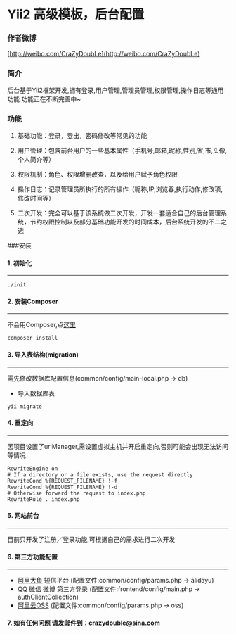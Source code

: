 Yii2 高级模板，后台配置
===============================

### 作者微博

[http://weibo.com/CraZyDoubLe](http://weibo.com/CraZyDoubLe)

### 简介
后台基于Yii2框架开发,拥有登录,用户管理,管理员管理,权限管理,操作日志等通用功能.功能正在不断完善中~

### 功能

1. 基础功能：登录，登出，密码修改等常见的功能

2. 用户管理：包含前台用户的一些基本属性（手机号,邮箱,昵称,性别,省,市,头像,个人简介等）

3. 权限机制：角色、权限增删改查，以及给用户赋予角色权限

4. 操作日志：记录管理员所执行的所有操作（昵称,IP,浏览器,执行动作,修改项,修改时间等）

5. 二次开发：完全可以基于该系统做二次开发，开发一套适合自己的后台管理系统，节约权限控制以及部分基础功能开发的时间成本，后台系统开发的不二之选

###安装


#### 1. 初始化
---

```
./init
```

#### 2. 安装Composer 
---
不会用Composer,点[这里](http://docs.phpcomposer.com/)
```
composer install
```

#### 3. 导入表结构(migration)
---

需先修改数据库配置信息(common/config/main-local.php -> db)

- 导入数据库表

```
yii migrate 
```

#### 4. 重定向
---
因项目设置了urlManager,需设置虚拟主机并开启重定向,否则可能会出现无法访问等情况
```
RewriteEngine on
# If a directory or a file exists, use the request directly
RewriteCond %{REQUEST_FILENAME} !-f
RewriteCond %{REQUEST_FILENAME} !-d
# Otherwise forward the request to index.php
RewriteRule . index.php
```
#### 5. 网站前台
---
目前只开发了注册／登录功能,可根据自己的需求进行二次开发


#### 6. 第三方功能配置
---
- [阿里大鱼](http://www.alidayu.com/) 短信平台 (配置文件:common/config/params.php -> alidayu)
- [QQ](https://connect.qq.com/) 
  [微信](https://open.weixin.qq.com/) 
  [微博](http://open.weibo.com/) 第三方登录 
  (配置文件:frontend/config/main.php -> authClientCollection)
- [阿里云OSS](https://www.aliyun.com/product/oss/) (配置文件:common/config/params.php -> oss)

#### 7. 如有任何问题 请发邮件到：crazydouble@sina.com